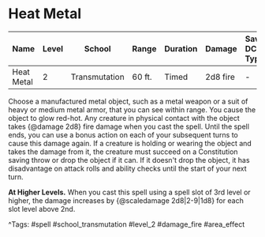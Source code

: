 # Heat Metal

| Name | Level | School | Range | Duration | Damage | Save DC & Type |
|------|-------|--------|-------|----------|--------|----------------|
| Heat Metal | 2 | Transmutation | 60 ft. | Timed | 2d8 fire | - |

Choose a manufactured metal object, such as a metal weapon or a suit of heavy or medium metal armor, that you can see within range. You cause the object to glow red-hot. Any creature in physical contact with the object takes {@damage 2d8} fire damage when you cast the spell. Until the spell ends, you can use a bonus action on each of your subsequent turns to cause this damage again. If a creature is holding or wearing the object and takes the damage from it, the creature must succeed on a Constitution saving throw or drop the object if it can. If it doesn't drop the object, it has disadvantage on attack rolls and ability checks until the start of your next turn.

**At Higher Levels.** When you cast this spell using a spell slot of 3rd level or higher, the damage increases by {@scaledamage 2d8|2-9|1d8} for each slot level above 2nd.

^Tags: #spell #school_transmutation #level_2 #damage_fire #area_effect